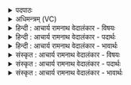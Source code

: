 <details><summary>पदपाठः</summary>

इ꣡न्द्रा꣢꣯ग्नी। इ꣡न्द्र꣢꣯। अ꣣ग्नीइ꣡ति꣢। अ꣡प꣢꣯सः। प꣡रि꣢꣯। उ꣡प꣢꣯। प्र। य꣣न्ति। धीत꣡यः। ऋ꣣त꣡स्य꣢। प꣣थ्याः꣢। अ꣡नु꣢꣯। १६९४।
</details>

<details><summary>अधिमन्त्रम् (VC)</summary>

- इन्द्राग्नी
- विश्वामित्रः प्रागाथः
- गायत्री
- षड्जः
</details>

<details><summary>हिन्दी : आचार्य रामनाथ वेदालंकार - विषयः</summary>

द्वितीय ऋचा की व्याख्या उत्तरार्चिक में १५७७ क्रमाङ्क पर जीवात्मा और परमात्मा के विषय में की जा चुकी है। यहाँ आत्मा और मन का विषय वर्णित है।
</details>

<details><summary>हिन्दी : आचार्य रामनाथ वेदालंकार - पदार्थः</summary>

पदार्थान्वयभाषाः -  हे(इन्द्राग्नी)आत्मा और मन! (धीतयः)ज्ञान(अपसः परि)कर्मों में ही(उप प्रयन्ति)परिसमाप्त हुआ करते हैं। अतः तुम दोनों(ऋतस्य)सत्य कर्म के(पथ्याः)मार्गों का(अनु)अनुसरण करो ॥२॥
</details>

<details><summary>हिन्दी : आचार्य रामनाथ वेदालंकार - भावार्थः</summary>

भावार्थभाषाः -  कर्महीन अकेले ज्ञान शोभा नहीं पाते ॥२॥
</details>

<details><summary>संस्कृत : आचार्य रामनाथ वेदालंकार - विषयः</summary>

द्वितीया ऋगुत्तरार्चिके १५७७ क्रमाङ्के जीवात्मपरमात्मविषये व्याख्यातपूर्वा। अत्रात्ममनसोर्विषय उच्यते।
</details>

<details><summary>संस्कृत : आचार्य रामनाथ वेदालंकार - पदार्थः</summary>

पदार्थान्वयभाषाः -  हे(इन्द्राग्नी)आत्ममनसी! (धीतयः)ज्ञानानि(अपसः परि)कर्मसु एव(उप प्रयन्ति)परिसमाप्यन्ते। अतः युवाम्(ऋतस्य)सत्यकर्मणः(पथ्याः)मार्गान्(अनु)अनुसरतम् ॥२॥२
</details>

<details><summary>संस्कृत : आचार्य रामनाथ वेदालंकार - भावार्थः</summary>

भावार्थभाषाः -  कर्महीनानि केवलानि ज्ञानानि न शोभन्ते ॥२॥
</details>